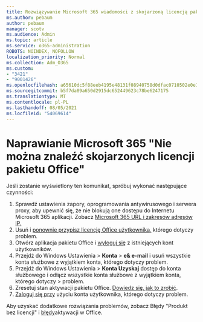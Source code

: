 ```yaml
---
title: Rozwiązywanie Microsoft 365 wiadomości z skojarzoną licencją pakietu Office
ms.author: pebaum
author: pebaum
manager: scotv
ms.audience: Admin
ms.topic: article
ms.service: o365-administration
ROBOTS: NOINDEX, NOFOLLOW
localization_priority: Normal
ms.collection: Adm_O365
ms.custom:
- "3421"
- "9001426"
ms.openlocfilehash: a65610dc5f88eeb4195e48131f08940758d0dfac0710502e0e15ab5f661c5719
ms.sourcegitcommit: b5f7da89a650d2915dc652449623c78be6247175
ms.translationtype: MT
ms.contentlocale: pl-PL
ms.lasthandoff: 08/05/2021
ms.locfileid: "54069614"
---
```

# <a name="fixing-the-microsoft-365-apps-couldnt-find-office-licenses-associated-message"></a>Naprawianie Microsoft 365 "Nie można znaleźć skojarzonych licencji pakietu Office"

Jeśli zostanie wyświetlony ten komunikat, spróbuj wykonać następujące czynności:

1. Sprawdź ustawienia zapory, oprogramowania antywirusowego i serwera proxy, aby upewnić się, że nie blokują one dostępu do Internetu Microsoft 365 aplikacji. Zobacz [Microsoft 365 URL i zakresów adresów IP.](https://docs.microsoft.com/office365/enterprise/urls-and-ip-address-ranges)
2. Usuń i [ponownie przypisz licencję Office użytkownika,](https://docs.microsoft.com/microsoft-365/admin/manage/assign-licenses-to-users) którego dotyczy problem. 
3. Otwórz aplikacja pakietu Office i [wyloguj się](https://support.office.com/article/5a20dc11-47e9-4b6f-945d-478cb6d92071) z istniejących kont użytkowników.
4. Przejdź do Windows Ustawienia > **Konta**  >  **e& e-mail** i usuń wszystkie konta służbowe z wyjątkiem konta, którego dotyczy problem.
5. Przejdź do Windows Ustawienia > **Konta Uzyskaj** dostęp do konta służbowego i odłącz wszystkie konta służbowe z wyjątkiem konta, którego dotyczy  >  problem.
6. Zresetuj stan aktywacji pakietu Office. [Dowiedz się, jak to zrobić](https://docs.microsoft.com/office365/troubleshoot/activation/reset-office-365-proplus-activation-state).
7. [Zaloguj się przy](https://support.office.com/article/628ea040-f265-49de-b986-be09c3ebf8a9) użyciu konta użytkownika, którego dotyczy problem.

Aby uzyskać dodatkowe rozwiązania problemów, zobacz Błędy "Produkt bez licencji" i [błędy](https://support.office.com/Article/0d23d3c0-c19c-4b2f-9845-5344fedc4380)aktywacji w Office.